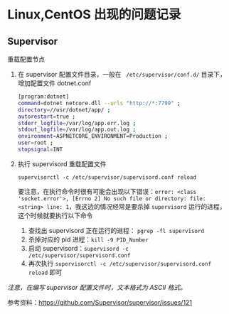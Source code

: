 # Linux,CentOS 出现的问题记录

## Supervisor

重载配置节点

1. 在 supervisor 配置文件目录，一般在 ` /etc/supervisor/conf.d/` 目录下，增加配置文件 dotnet.conf

   ```bash
   [program:dotnet]
   command=dotnet netcore.dll --urls "http://*:7799" ; 
   directory=//usr/dotnet/app/ ;
   autorestart=true ;  
   stderr_logfile=/var/log/app.err.log ; 
   stdout_logfile=/var/log/app.out.log ; 
   environment=ASPNETCORE_ENVIRONMENT=Production ; 
   user=root ;  
   stopsignal=INT
   ```

2. 执行 supervisord 重载配置文件

   ```
   supervisorctl -c /etc/supervisor/supervisord.conf reload
   ```

   要注意，在执行命令时很有可能会出现以下错误：`error: <class 'socket.error'>, [Errno 2] No such file or directory: file: <string> line: 1`，我这边的情况经常是要杀掉 `supervisord` 运行的进程，这个时候就要执行以下命令

   1. 查找出 supervisord 正在运行的进程： `pgrep -fl supervisord`
   2. 杀掉对应的 pid 进程：`kill -9 PID_Number`
   3. 启动 supervisord：`supervisord -c /etc/supervisor/supervisord.conf`
   4. 再次执行 `supervisorctl -c /etc/supervisor/supervisord.conf reload` 即可

*注意，在编写 supervisor 配置文件时，文本格式为 ASCII 格式。*

参考资料：https://github.com/Supervisor/supervisor/issues/121